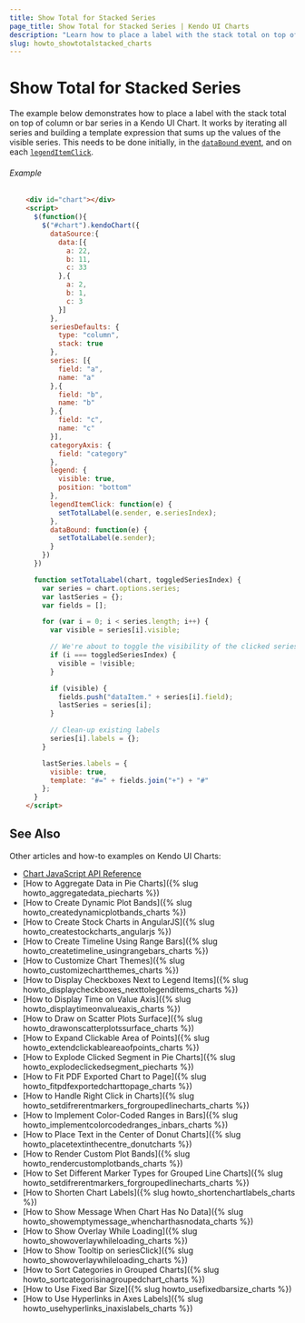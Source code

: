 ```yaml
---
title: Show Total for Stacked Series
page_title: Show Total for Stacked Series | Kendo UI Charts
description: "Learn how to place a label with the stack total on top of column or bar series in a Kendo UI Chart."
slug: howto_showtotalstacked_charts
---
```


# Show Total for Stacked Series

The example below demonstrates how to place a label with the stack total on top of column or bar series in a Kendo UI Chart. It works by iterating all series and building a template expression that sums up the values of the visible series. This needs to be done initially, in the [`dataBound` event](/api/javascript/dataviz/ui/chart#events-dataBound), and on each [`legendItemClick`](/api/javascript/dataviz/ui/chart#events-legendItemClick).

###### Example

```html
    <div id="chart"></div>
    <script>
      $(function(){
        $("#chart").kendoChart({
          dataSource:{
            data:[{
              a: 22,
              b: 11,
              c: 33
            },{
              a: 2,
              b: 1,
              c: 3
            }]
          },
          seriesDefaults: {
            type: "column",
            stack: true
          },
          series: [{
            field: "a",
            name: "a"
          },{
            field: "b",
            name: "b"
          },{
            field: "c",
            name: "c"
          }],
          categoryAxis: {
            field: "category"
          },
          legend: {
            visible: true,
            position: "bottom"
          },
          legendItemClick: function(e) {
            setTotalLabel(e.sender, e.seriesIndex);
          },
          dataBound: function(e) {
            setTotalLabel(e.sender);
          }
        })
      })

      function setTotalLabel(chart, toggledSeriesIndex) {
        var series = chart.options.series;
        var lastSeries = {};
        var fields = [];

        for (var i = 0; i < series.length; i++) {
          var visible = series[i].visible;

          // We're about to toggle the visibility of the clicked series
          if (i === toggledSeriesIndex) {
            visible = !visible;
          }

          if (visible) {
            fields.push("dataItem." + series[i].field);
            lastSeries = series[i];
          }

          // Clean-up existing labels
          series[i].labels = {};
        }

        lastSeries.labels = {
          visible: true,
          template: "#=" + fields.join("+") + "#"
        };
      }
    </script>
```

## See Also

Other articles and how-to examples on Kendo UI Charts:

* [Chart JavaScript API Reference](/api/javascript/dataviz/ui/chart)
* [How to Aggregate Data in Pie Charts]({% slug howto_aggregatedata_piecharts %})
* [How to Create Dynamic Plot Bands]({% slug howto_createdynamicplotbands_charts %})
* [How to Create Stock Charts in AngularJS]({% slug howto_createstockcharts_angularjs %})
* [How to Create Timeline Using Range Bars]({% slug howto_createtimeline_usingrangebars_charts %})
* [How to Customize Chart Themes]({% slug howto_customizechartthemes_charts %})
* [How to Display Checkboxes Next to Legend Items]({% slug howto_displaycheckboxes_nexttolegenditems_charts %})
* [How to Display Time on Value Axis]({% slug howto_displaytimeonvalueaxis_charts %})
* [How to Draw on Scatter Plots Surface]({% slug howto_drawonscatterplotssurface_charts %})
* [How to Expand Clickable Area of Points]({% slug howto_extendclickableareaofpoints_charts %})
* [How to Explode Clicked Segment in Pie Charts]({% slug howto_explodeclickedsegment_piecharts %})
* [How to Fit PDF Exported Chart to Page]({% slug howto_fitpdfexportedcharttopage_charts %})
* [How to Handle Right Click in Charts]({% slug howto_setdifrerentmarkers_forgroupedlinecharts_charts %})
* [How to Implement Color-Coded Ranges in Bars]({% slug howto_implementcolorcodedranges_inbars_charts %})
* [How to Place Text in the Center of Donut Charts]({% slug howto_placetextinthecentre_donutcharts %})
* [How to Render Custom Plot Bands]({% slug howto_rendercustomplotbands_charts %})
* [How to Set Different Marker Types for Grouped Line Charts]({% slug howto_setdifrerentmarkers_forgroupedlinecharts_charts %})
* [How to Shorten Chart Labels]({% slug howto_shortenchartlabels_charts %})
* [How to Show Message When Chart Has No Data]({% slug howto_showemptymessage_whencharthasnodata_charts %})
* [How to Show Overlay While Loading]({% slug howto_showoverlaywhileloading_charts %})
* [How to Show Tooltip on seriesClick]({% slug howto_showoverlaywhileloading_charts %})
* [How to Sort Categories in Grouped Charts]({% slug howto_sortcategorisinagroupedchart_charts %})
* [How to Use Fixed Bar Size]({% slug howto_usefixedbarsize_charts %})
* [How to Use Hyperlinks in Axes Labels]({% slug howto_usehyperlinks_inaxislabels_charts %})
